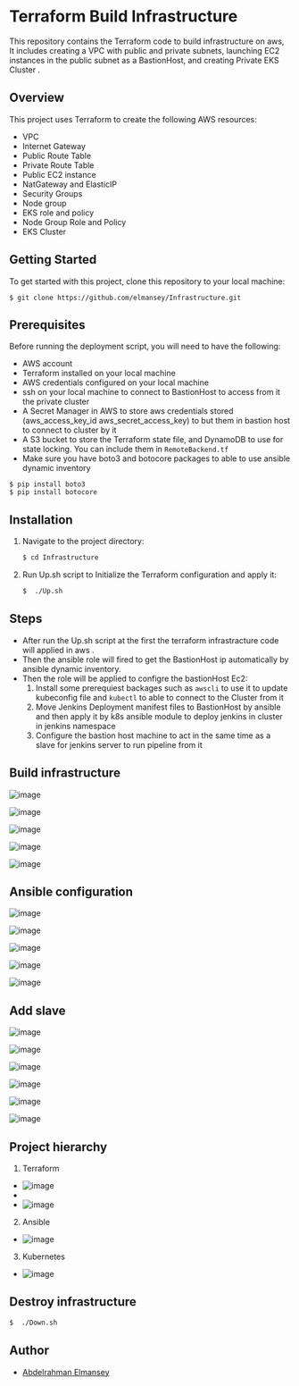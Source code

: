 # Terraform Build Infrastructure 

This repository contains the Terraform code to build infrastructure on aws, It includes creating a VPC with public and private subnets, launching EC2 instances in the public subnet as a BastionHost, and creating Private EKS Cluster .


## Overview

This project uses Terraform to create the following AWS resources:

- VPC
- Internet Gateway
- Public Route Table
- Private Route Table
- Public EC2 instance
- NatGateway and ElasticIP 
- Security Groups 
- Node group
- EKS role and policy 
- Node Group Role and Policy 
- EKS Cluster

## Getting Started

To get started with this project, clone this repository to your local machine:

```
$ git clone https://github.com/elmansey/Infrastructure.git
```

## Prerequisites

Before running the deployment script, you will need to have the following:

- AWS account
- Terraform installed on your local machine
- AWS credentials configured on your local machine
- ssh on your local machine to connect to BastionHost to access from it the private cluster
- A Secret Manager in AWS to store aws credentials stored                                   (aws_access_key_id aws_secret_access_key) to but them in bastion host to connect to cluster by it 
- A S3 bucket to store the Terraform state file, and DynamoDB to use for state locking. You can include them in `RemoteBackend.tf`
- Make sure you have boto3 and botocore packages to able to use ansible dynamic inventory 
```
$ pip install boto3 
$ pip install botocore 
```
## Installation

1. Navigate to the project directory:

    ```bash
    $ cd Infrastructure 
    ```

2. Run Up.sh script to Initialize the Terraform configuration and apply it:

    ```bash
    $  ./Up.sh
    ```

## Steps 

- After run the Up.sh script at the first the terraform infrastracture code will applied in aws .
- Then the ansible role will fired to get the BastionHost ip automatically by ansible dynamic inventory. 
- Then the role will be applied to configre the bastionHost Ec2:
  1. Install some prerequiest backages such as `awscli` to use it to update kubeconfig file and `kubectl` to able to connect to the Cluster from it
  2. Move Jenkins Deployment manifest files to BastionHost by ansible and then apply it by k8s ansible module to deploy jenkins in cluster in jenkins namespace 
  3. Configure the bastion host machine to act in the same time as a slave for jenkins server to run pipeline from it 

## Build infrastructure
![image](https://github.com/elmansey/Infrastructure/assets/89076648/9590f163-1b07-406f-8f8f-0d61b84b2736)

![image](https://github.com/elmansey/Infrastructure/assets/89076648/a61bf375-ef96-474c-a30d-172a435ad6f1)

![image](https://github.com/elmansey/Infrastructure/assets/89076648/ae8cee4b-48bf-4ec9-b987-1a1f99762c63)

![image](https://github.com/elmansey/Infrastructure/assets/89076648/6f778b65-90c5-4195-acf4-36bc98f22035)

![image](https://github.com/elmansey/Infrastructure/assets/89076648/f459d335-539a-4436-99d3-3167288c29d3)



## Ansible configuration
![image](https://github.com/elmansey/Infrastructure/assets/89076648/9e9a9c71-0cf0-44d9-8b72-e70edc95a254)

![image](https://github.com/elmansey/Infrastructure/assets/89076648/b73a638a-68d4-443a-8f03-45d210aa705e)

![image](https://github.com/elmansey/Infrastructure/assets/89076648/e810d238-c891-4fca-a5c2-77c1e343f39e)

![image](https://github.com/elmansey/Infrastructure/assets/89076648/0cdf2290-3589-40d2-b1b0-7a50d6e24a3b)
<!-- 
![image](https://github.com/elmansey/Infrastructure/assets/89076648/8c505858-c114-4149-ae48-766ac5e41b62)

![image](https://github.com/elmansey/Infrastructure/assets/89076648/4b8bdd21-91a9-41e7-b578-38c814167c88)

![image](https://github.com/elmansey/Infrastructure/assets/89076648/e4847f40-e204-41c1-a59e-446ddb812c08)

![image](https://github.com/elmansey/Infrastructure/assets/89076648/e15d41de-81be-4379-ba76-0f479211f414)

![image](https://github.com/elmansey/Infrastructure/assets/89076648/24864dfa-e986-4bd9-a59f-0e38b462c5c1)

![image](https://github.com/elmansey/Infrastructure/assets/89076648/c03f9c30-2116-44fa-8fe3-9b09d4313496)

![image](https://github.com/elmansey/Infrastructure/assets/89076648/f51d46e8-763d-41a1-85f4-2d41abceca89)

![image](https://github.com/elmansey/Infrastructure/assets/89076648/95ade48e-3f65-4b2b-98fb-aa610e5ddb1c)

![image](https://github.com/elmansey/Infrastructure/assets/89076648/c23ca297-7d48-4647-b45c-7c7ea0165ca4)

![image](https://github.com/elmansey/Infrastructure/assets/89076648/f975319c-6f7c-406c-826c-c4f3f0800874) -->


![image](https://github.com/elmansey/Infrastructure/assets/89076648/e1625455-ace9-4ca5-aa08-9c05d0735e87)



## Add slave
![image](https://github.com/elmansey/Infrastructure/assets/89076648/dd17c3b7-42ff-43f8-bb50-7c73a684b270)

![image](https://github.com/elmansey/Infrastructure/assets/89076648/bdba982b-03b3-4e69-b6c8-0e917c4c3cc7)

![image](https://github.com/elmansey/Infrastructure/assets/89076648/d5440759-5efe-43d2-a272-bfbf626d4964)

![image](https://github.com/elmansey/Infrastructure/assets/89076648/e9a38861-9b80-4097-985d-b9007f7473cd)

![image](https://github.com/elmansey/Infrastructure/assets/89076648/e8532b03-93b2-4471-ba52-bfcda4329260)

![image](https://github.com/elmansey/Infrastructure/assets/89076648/7081e7b3-8f68-4dfb-97c2-2941603e26b8)


## Project hierarchy
1. Terraform 
- ![image](https://github.com/elmansey/Infrastructure/assets/89076648/ea7f4462-168f-42e4-b1ba-2945fcd685a3)
- 
- ![image](https://github.com/elmansey/Infrastructure/assets/89076648/0ded8286-d795-4668-a0ee-4ba59324d94b)

2. Ansible
- ![image](https://github.com/elmansey/Infrastructure/assets/89076648/6a30c7bc-dcf6-49f7-bdac-4ada4afb6997)

3. Kubernetes
- ![image](https://github.com/elmansey/Infrastructure/assets/89076648/7f197e29-77b7-4c49-ae85-166adf0c7b79)


## Destroy infrastructure

```bash
$  ./Down.sh
```

## Author

- [Abdelrahman Elmansey ](https://www.linkedin.com/in/abdelrahman-elmansey/)
